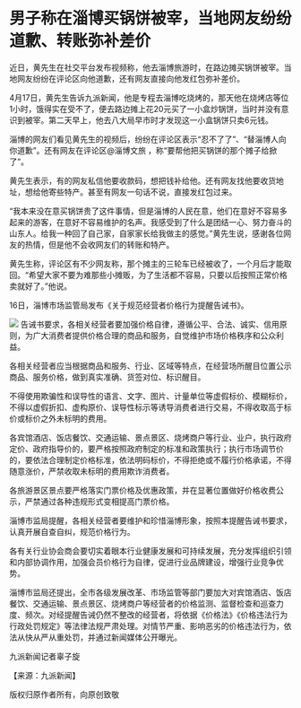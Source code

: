 # 男子称在淄博买锅饼被宰，当地网友纷纷道歉、转账弥补差价

近日，黄先生在社交平台发布视频称，他去淄博旅游时，在路边摊买锅饼被宰。当地网友纷纷在评论区向他道歉，还有网友直接向他发红包弥补差价。

4月17日，黄先生告诉九派新闻，他是专程去淄博吃烧烤的，那天他在烧烤店等位1小时，饿得实在受不了，便去路边摊上花20元买了一小盒炒锅饼，当时并没有意识到被宰。第二天早上，他去八大局早市时才发现这一小盒锅饼只卖6元钱。

淄博的网友们看见黄先生的视频后，纷纷在评论区表示“忍不了了”、“替淄博人向你道歉”。还有网友在评论区@淄博文旅 ，称“要帮他把买锅饼的那个摊子给掀了”。

黄先生表示，有的网友私信他要收款码，想把钱补给他。还有网友找他要收货地址，想给他寄些特产。甚至有网友一句话不说，直接发红包过来。

“我本来没在意买锅饼贵了这件事情，但是淄博的人民在意，他们在意好不容易多起来的游客，在意好不容易维护的名声。我感受到了什么是团结一心、努力奋斗的山东人。给我一种回了自己家，自家家长给我做主的感觉。”黄先生说，感谢各位网友的热情，但是他不会收网友们的转账和特产。

黄先生称，评论区有不少网友称，那个摊主的三轮车已经被收了，一个月后才能取回。“希望大家不要为难那些小摊贩，为了生活都不容易，只要以后按照正常价格卖就好了。”他说。

16日，淄博市场监管局发布《关于规范经营者价格行为提醒告诫书》。

![](https://inews.gtimg.com/om_bt/OwgpF145aoHOnH85TYId-gP8a5sSkbvFBn-O5C-zAcRhMAA/1000)
告诫书要求，各相关经营者要加强价格自律，遵循公平、合法、诚实、信用原则，为广大消费者提供价格合理的商品和服务，自觉维护市场价格秩序和公众利益。

各相关经营者应当根据商品和服务、行业、区域等特点，在经营场所醒目位置公示商品、服务价格，做到真实准确、货签对位、标识醒目。

不得使用欺骗性和误导性的语言、文字、图片、计量单位等虚假标价、模糊标价，不得以虚假折扣、虚构原价、误导性标示等诱导消费者进行交易，不得收取高于标价或标价之外未标明的费用。

各宾馆酒店、饭店餐饮、交通运输、景点景区、烧烤商户等行业、业户，执行政府定价、政府指导价的，要严格按照政府制定的标准和政策执行；执行市场调节价的，要依法合理制定价格标准，依法明码标价，不得拒绝或不履行价格承诺，不得随意涨价，严禁收取未标明的费用欺诈消费者。

各旅游景区景点要严格落实门票价格及优惠政策，并在显著位置做好价格收费公示，严禁通过各种违规形式变相提高门票价格。

淄博市监局提醒，各相关经营者要维护和珍惜淄博形象，按照本提醒告诫书要求，认真开展自查自纠，规范价格行为。

各有关行业协会商会要切实着眼本行业健康发展和可持续发展，充分发挥组织引领和内部协调作用，加强会员价格行为自律，促进行业品牌建设，增强行业竞争优势。

淄博市监局还提出，全市各级发展改革、市场监管等部门要加大对宾馆酒店、饭店餐饮、交通运输、景点景区、烧烤商户等经营者的价格监测、监督检查和巡查力度、频次。对经提醒告诫仍然不整改的经营者，将依据《价格法》《价格违法行为行政处罚规定》等法律法规严肃处理。对情节严重、影响恶劣的价格违法行为，依法从快从严从重处罚，并通过新闻媒体公开曝光。

九派新闻记者辜子旋

【来源：九派新闻】

版权归原作者所有，向原创致敬

